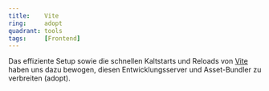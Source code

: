 ```yaml
---
title:    Vite
ring:     adopt
quadrant: tools
tags:     [Frontend]
---
```


Das effiziente Setup sowie die schnellen Kaltstarts und Reloads von [Vite][vite] haben uns dazu bewogen, diesen Entwicklungsserver und Asset-Bundler zu verbreiten (adopt).

[vite]: https://vite.dev/

